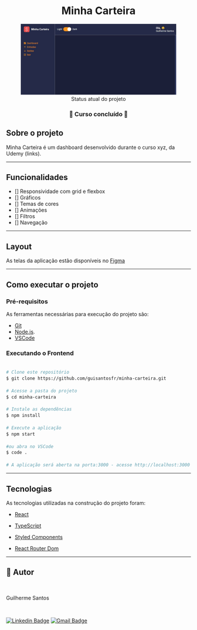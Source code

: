 <div align="center">
    <h1>Minha Carteira</h1>
    <figure>
      <img alt="Minha Carteira Dashboard" title="Minha Carteira" src="./src/assets/banner.png" />
      <figcaption>Status atual do projeto</figcaption>
    </figure>
</div>

<h3 align="center">
	🏁 Curso concluído 🏁
</h3>

## Sobre o projeto

Minha Carteira é um dashboard desenvolvido durante o curso xyz, da Udemy (links).

---

## Funcionalidades

- [] Responsividade com grid e flexbox
- [] Gráficos
- [] Temas de cores
- [] Animações
- [] Filtros
- [] Navegação

---

## Layout

As telas da aplicação estão disponíveis no [Figma](https://www.figma.com/file/nOGmUkhcINJt6nd57R4ENu/Minha-Carteira)

---

## Como executar o projeto

### Pré-requisitos

As ferramentas necessárias para execução do projeto são:

- [Git](https://git-scm.com)
- [Node.js](https://nodejs.org/en/).
- [VSCode](https://code.visualstudio.com/)

### Executando o Frontend

```bash

# Clone este repositório
$ git clone https://github.com/guisantosfr/minha-carteira.git

# Acesse a pasta do projeto
$ cd minha-carteira

# Instale as dependências
$ npm install

# Execute a aplicação
$ npm start

#ou abra no VSCode
$ code .

# A aplicação será aberta na porta:3000 - acesse http://localhost:3000

```
---

## Tecnologias

As tecnologias utilizadas na construção do projeto foram:

- [React](https://reactjs.org/)

- [TypeScript](https://www.typescriptlang.org/)

- [Styled Components](https://styled-components.com/)

- [React Router Dom](https://github.com/ReactTraining/react-router/tree/master/packages/react-router-dom)

---

## 🦸 Autor

 <img style="border-radius: 50%;" src="https://avatars.githubusercontent.com/u/32960040?v=4" width="100px;" alt=""/>
 <p>Guilherme Santos</p>
 <br />

 [![Linkedin Badge](https://img.shields.io/badge/-Guilherme-blue?style=flat-square&logo=Linkedin&logoColor=white&link=https://www.linkedin.com/in/guisantosfr/)](https://www.linkedin.com/in/guisantosfr/)
[![Gmail Badge](https://img.shields.io/badge/-santosgui678@gmail.com-c14438?style=flat-square&logo=Gmail&logoColor=white&link=mailto:santosgui678@gmail.com)](mailto:santosgui678@gmail.com)
